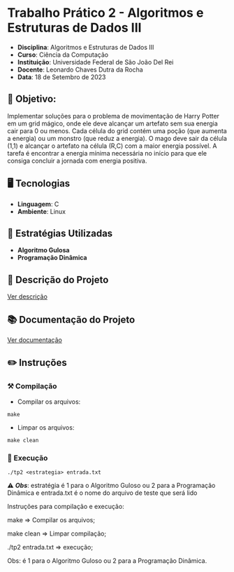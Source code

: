 # Trabalho Prático 2 - Algoritmos e Estruturas de Dados III

- **Disciplina**: Algoritmos e Estruturas de Dados III
- **Curso**: Ciência da Computação
- **Instituição**: Universidade Federal de São João Del Rei
- **Docente**: Leonardo Chaves Dutra da Rocha
- **Data**: 18 de Setembro de 2023

## 📖 Objetivo:

Implementar soluções para o problema de movimentação de Harry Potter em um grid mágico, onde ele deve alcançar um artefato sem sua energia cair para 0 ou menos.
Cada célula do grid contém uma poção (que aumenta a energia) ou um monstro (que reduz a energia). O mago deve sair da célula (1,1) e alcançar o artefato na célula (R,C) com a maior energia possível. A tarefa é encontrar a energia mínima necessária no início para que ele consiga concluir a jornada com energia positiva.

## 🖥️ Tecnologias

- **Linguagem**: C
- **Ambiente**: Linux

## 🧠 Estratégias Utilizadas

- **Algoritmo Gulosa**
- **Programação Dinâmica**

## 📝​ Descrição do Projeto

[Ver descrição](./descricao.pdf)

## 📚 Documentação do Projeto

[Ver documentação](./documentação.pdf)

## ✏️ Instruções

### ⚒️ Compilação

- Compilar os arquivos:
```
make
````

- Limpar os arquivos:
```
make clean
```

### 🚀 Execução

````
./tp2 <estrategia> entrada.txt
````

⚠️ ***Obs***: estratégia é 1 para o Algoritmo Guloso ou 2 para a Programação Dinâmica e entrada.txt é o nome do arquivo de teste que será lido



Instruções para compilação e execução:

make => Compilar os arquivos;

make clean => Limpar compilação;

./tp2 <estrategia> entrada.txt => execução;

Obs: <estrategia> é 1 para o Algoritmo Guloso ou 2 para a Programação Dinâmica.
